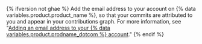 {% ifversion not ghae %}
Add the email address to your account on {% data variables.product.product_name %}, so that your commits are attributed to you and appear in your contributions graph. For more information, see "[Adding an email address to your {% data variables.product.prodname_dotcom %} account](/github/setting-up-and-managing-your-github-user-account/adding-an-email-address-to-your-github-account)."
{% endif %}
